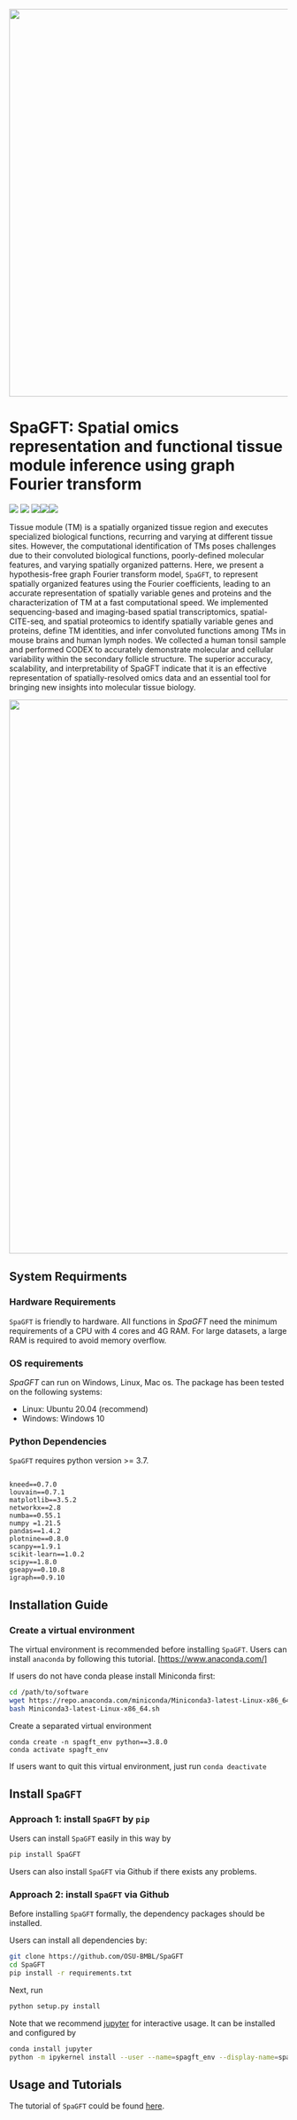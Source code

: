 <p align="center">

   <img src="https://user-images.githubusercontent.com/26455910/227746120-9bf87226-7320-49c3-8108-8ed09763cdf8.png" width="700">

</p>

# SpaGFT: Spatial omics representation and functional tissue module inference using graph Fourier transform


<img src="https://img.shields.io/badge/Platform-Linux-green"> <img src="https://img.shields.io/badge/Language-python3-green"> <img src="https://img.shields.io/badge/License-MIT-green"><img src="https://img.shields.io/badge/notebooks-passing-green"><img src="https://img.shields.io/badge/docs-passing-green">

Tissue module (TM) is a spatially organized tissue region and executes specialized biological functions, recurring and varying at different tissue sites. However, the computational identification of TMs poses challenges due to their convoluted biological functions, poorly-defined molecular features, and varying spatially organized patterns. Here, we present a hypothesis-free graph Fourier transform model, ```SpaGFT```, to represent spatially organized features using the Fourier coefficients, leading to an accurate representation of spatially variable genes and proteins and the characterization of TM at a fast computational speed. We implemented sequencing-based and imaging-based spatial transcriptomics, spatial-CITE-seq, and spatial proteomics to identify spatially variable genes and proteins, define TM identities, and infer convoluted functions among TMs in mouse brains and human lymph nodes.  We collected a human tonsil sample and performed CODEX to accurately demonstrate molecular and cellular variability within the secondary follicle structure. The superior accuracy, scalability, and interpretability of SpaGFT indicate that it is an effective representation of spatially-resolved omics data and an essential tool for bringing new insights into molecular tissue biology.

<p align="center">

   <img src="https://user-images.githubusercontent.com/26455910/226082582-cd77af6b-13b2-4f8c-9003-d96f0a28bd4d.svg" width="1000">

</p>

## System Requirments

### Hardware Requirements

```SpaGFT``` is friendly to hardware. All functions in _SpaGFT_ need the minimum
requirements of a CPU with 4 cores and 4G RAM. For large datasets, a large RAM is
required to avoid memory overflow.

### OS requirements

_SpaGFT_ can run on Windows, Linux, Mac os. The package has been tested on 
the following systems:

- Linux: Ubuntu 20.04 (recommend)
- Windows: Windows 10

### Python Dependencies

```SpaGFT``` requires python version >= 3.7.

```{txt}

kneed==0.7.0
louvain==0.7.1
matplotlib==3.5.2
networkx==2.8
numba==0.55.1
numpy =1.21.5
pandas==1.4.2
plotnine==0.8.0
scanpy==1.9.1
scikit-learn==1.0.2
scipy==1.8.0
gseapy==0.10.8
igraph==0.9.10
```

## Installation Guide

### Create a virtual environment

The virtual environment is recommended before installing ```SpaGFT```. Users can
install ```anaconda``` by following this tutorial. [https://www.anaconda.com/]

If users do not have conda please install Miniconda first:

```bash
cd /path/to/software
wget https://repo.anaconda.com/miniconda/Miniconda3-latest-Linux-x86_64.sh
bash Miniconda3-latest-Linux-x86_64.sh
```

Create a separated virtual environment

```shell
conda create -n spagft_env python==3.8.0
conda activate spagft_env
```

If users want to quit this virtual environment, just run ``` conda deactivate ```

## Install ```SpaGFT```

### Approach 1: install ```SpaGFT``` by `pip`

Users can install ```SpaGFT``` easily in this way by

```bash
pip install SpaGFT
```

Users can also install ```SpaGFT``` via Github if there exists any problems.

### Approach 2: install ```SpaGFT``` via Github

Before installing ```SpaGFT``` formally, the dependency packages should be installed.

Users can install all dependencies by:

```bash
git clone https://github.com/OSU-BMBL/SpaGFT
cd SpaGFT
pip install -r requirements.txt
```

Next, run

```bash
python setup.py install
```

Note that we recommend [jupyter](https://jupyter.org/) for interactive usage. It can be installed and configured by

```bash
conda install jupyter
python -m ipykernel install --user --name=spagft_env --display-name=spagft_env
```

## Usage and Tutorials

The tutorial of ```SpaGFT``` could be found [here](https://spagft.readthedocs.io/en/latest/).
